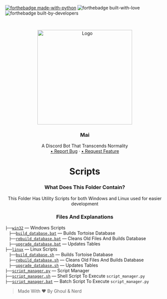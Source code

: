 [![forthebadge made-with-python](http://ForTheBadge.com/images/badges/made-with-python.svg)](https://www.python.org/) ![forthebadge built-with-love](https://forthebadge.com/images/badges/built-with-love.svg) ![forthebadge built-by-developers](https://forthebadge.com/images/badges/built-by-developers.svg)
<!-- PROJECT LOGO -->
<br />
<p align="center">
    <a href="https://github.com/xFGhoul/Mai">
    <img src="https://cdn.discordapp.com/avatars/770898395664875541/c04edaafef86e4efdff7208204e043a6.png?size=2048" alt="Logo" width="300" height="300">
    </a>
  <h3 align="center">Mai</h3>
  <p align="center">
    A Discord Bot That Transcends Normality
    </br>
    <a href="https://github.com/xFGhoul/Mai/issues">• Report Bug</a>
    ·
    <a href="https://github.com/xFGhoul/Mai/issues"> • Request Feature</a>
  </p>
</p>

<h1 align="center">Scripts</h1>

<h3 align="center">What Does This Folder Contain?</h3>
<p align="center">
  This Folder Has Utility Scripts for both Windows and Linux used for easier development
</p>

<h3 align="center">Files And Explanations</h3>

`├──`[`win32`](https://github.com/xFGhoul/Mai/blob/dev/bot/scripts/win32) — Windows Scripts<br>
    &nbsp;&nbsp;&nbsp;`├──`[`build_database.bat`](https://github.com/xFGhoul/Mai/blob/dev/bot/scripts/win32/build_database.bat) — Builds Tortoise Database<br>
    &nbsp;&nbsp;&nbsp;`├──`[`rebuild_database.bat`](https://github.com/xFGhoul/Mai/blob/dev/bot/scripts/win32/rebuild_database.bat) — Cleans Old Files And Builds Database<br>
    &nbsp;&nbsp;&nbsp;`├──`[`upgrade_database.bat`](https://github.com/xFGhoul/Mai/blob/dev/bot/scripts/win32/upgrade_database.bat) — Updates Tables<br>
`├──`[`linux`](https://github.com/xFGhoul/Mai/blob/dev/bot/scripts/linux) — Linux Scripts<br>
    &nbsp;&nbsp;&nbsp;`├──`[`build_database.sh`](https://github.com/xFGhoul/Mai/blob/dev/bot/scripts/linux/build_database.sh) — Builds Tortoise Database<br>
    &nbsp;&nbsp;&nbsp;`├──`[`rebuild_database.sh`](https://github.com/xFGhoul/Mai/blob/dev/bot/scripts/linux/rebuild_database.sh) — Cleans Old Files And Builds Database<br>
    &nbsp;&nbsp;&nbsp;`├──`[`upgrade_database.sh`](https://github.com/xFGhoul/Mai/blob/dev/bot/scripts/linux/upgrade_database.sh) — Updates Tables<br>
`├──`[`script_manager.py`](https://github.com/xFGhoul/Mai/blob/dev/bot/scripts/script_manager.py) — Script Manager<br>
    `├──`[`script_manager.sh`](https://github.com/xFGhoul/Mai/blob/dev/bot/scripts/script_manager.sh) — Shell Script To Execute `script_manager.py`<br>
    `├──`[`script_manager.bat`](https://github.com/xFGhoul/Mai/blob/dev/bot/scripts/script_manager.bat) — Batch Script To Execute `script_manager.py`<br>

> Made With ❤️ By Ghoul & Nerd
